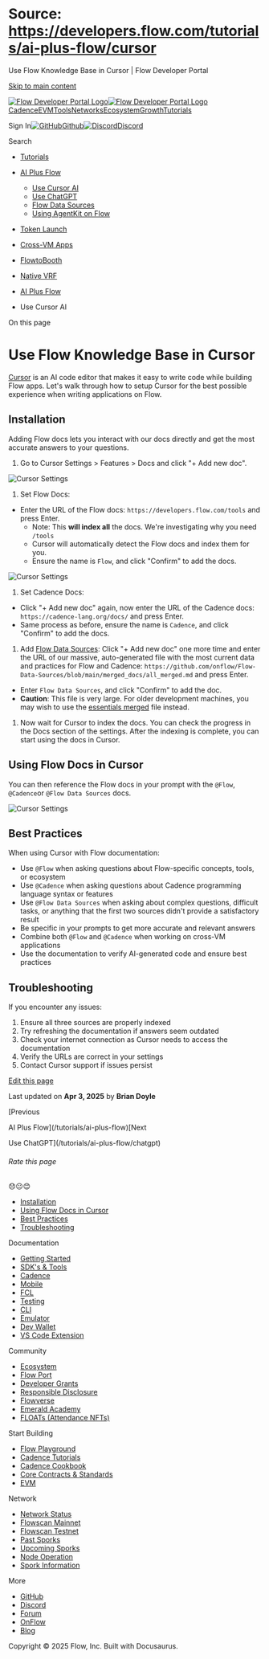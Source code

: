 # Source: https://developers.flow.com/tutorials/ai-plus-flow/cursor

Use Flow Knowledge Base in Cursor | Flow Developer Portal



[Skip to main content](#__docusaurus_skipToContent_fallback)

[![Flow Developer Portal Logo](/img/flow-docs-logo-dark.png)![Flow Developer Portal Logo](/img/flow-docs-logo-light.png)](/)[Cadence](/build/flow)[EVM](/evm/about)[Tools](/tools/clients)[Networks](/networks/flow-networks)[Ecosystem](/ecosystem)[Growth](/growth)[Tutorials](/tutorials)

Sign In[![GitHub]()Github](https://github.com/onflow)[![Discord]()Discord](https://discord.gg/flow)

Search

* [Tutorials](/tutorials)
* [AI Plus Flow](/tutorials/ai-plus-flow)

  + [Use Cursor AI](/tutorials/ai-plus-flow/cursor)
  + [Use ChatGPT](/tutorials/ai-plus-flow/chatgpt)
  + [Flow Data Sources](/tutorials/ai-plus-flow/flow-data-sources)
  + [Using AgentKit on Flow](/tutorials/ai-plus-flow/agentkit-flow-guide)
* [Token Launch](/tutorials/token-launch)
* [Cross-VM Apps](/tutorials/cross-vm-apps)
* [FlowtoBooth](/tutorials/flowtobooth)
* [Native VRF](/tutorials/native-vrf)

* [AI Plus Flow](/tutorials/ai-plus-flow)
* Use Cursor AI

On this page

# Use Flow Knowledge Base in Cursor

[Cursor](https://www.cursor.com/) is an AI code editor that makes it easy to write code while building Flow apps. Let's walk through how to setup Cursor for the best possible experience when writing applications on Flow.

## Installation[​](#installation "Direct link to Installation")

Adding Flow docs lets you interact with our docs directly and get the most accurate answers to your questions.

1. Go to Cursor Settings > Features > Docs and click "+ Add new doc".

![Cursor Settings](/assets/images/use-cursor-1-4c5b9bc11a4106f1ca259b60faa6e871.png)

1. Set Flow Docs:

* Enter the URL of the Flow docs: `https://developers.flow.com/tools` and press Enter.
  + Note: This **will index all** the docs. We're investigating why you need `/tools`
  + Cursor will automatically detect the Flow docs and index them for you.
  + Ensure the name is `Flow`, and click "Confirm" to add the docs.

![Cursor Settings](/assets/images/use-cursor-2-40225d578bab288f66abe1221315b89d.png)

1. Set Cadence Docs:

* Click "+ Add new doc" again, now enter the URL of the Cadence docs: `https://cadence-lang.org/docs/` and press Enter.
* Same process as before, ensure the name is `Cadence`, and click "Confirm" to add the docs.

1. Add [Flow Data Sources](/tutorials/ai-plus-flow/flow-data-sources):
   Click "+ Add new doc" one more time and enter the URL of our massive, auto-generated file with the most current data and practices for Flow and Cadence: `https://github.com/onflow/Flow-Data-Sources/blob/main/merged_docs/all_merged.md` and press Enter.

* Enter `Flow Data Sources`, and click "Confirm" to add the doc.
* **Caution**: This file is very large. For older development machines, you may wish to use the [essentials merged](https://github.com/onflow/Flow-Data-Sources/blob/main/merged_docs/essentials_merged.md) file instead.

1. Now wait for Cursor to index the docs. You can check the progress in the Docs section of the settings. After the indexing is complete, you can start using the docs in Cursor.

## Using Flow Docs in Cursor[​](#using-flow-docs-in-cursor "Direct link to Using Flow Docs in Cursor")

You can then reference the Flow docs in your prompt with the `@Flow`, `@Cadence`or `@Flow Data Sources` docs.

![Cursor Settings](/assets/images/use-cursor-3-ee338cc36953ea4ae1fe236ba9c1a9a5.png)

## Best Practices[​](#best-practices "Direct link to Best Practices")

When using Cursor with Flow documentation:

* Use `@Flow` when asking questions about Flow-specific concepts, tools, or ecosystem
* Use `@Cadence` when asking questions about Cadence programming language syntax or features
* Use `@Flow Data Sources` when asking about complex questions, difficult tasks, or anything that the first two sources didn't provide a satisfactory result
* Be specific in your prompts to get more accurate and relevant answers
* Combine both `@Flow` and `@Cadence` when working on cross-VM applications
* Use the documentation to verify AI-generated code and ensure best practices

## Troubleshooting[​](#troubleshooting "Direct link to Troubleshooting")

If you encounter any issues:

1. Ensure all three sources are properly indexed
2. Try refreshing the documentation if answers seem outdated
3. Check your internet connection as Cursor needs to access the documentation
4. Verify the URLs are correct in your settings
5. Contact Cursor support if issues persist

[Edit this page](https://github.com/onflow/docs/tree/main/docs/tutorials/ai-plus-flow/cursor/index.md)

Last updated on **Apr 3, 2025** by **Brian Doyle**

[Previous

AI Plus Flow](/tutorials/ai-plus-flow)[Next

Use ChatGPT](/tutorials/ai-plus-flow/chatgpt)

###### Rate this page

😞😐😊

* [Installation](#installation)
* [Using Flow Docs in Cursor](#using-flow-docs-in-cursor)
* [Best Practices](#best-practices)
* [Troubleshooting](#troubleshooting)

Documentation

* [Getting Started](/build/getting-started/contract-interaction)
* [SDK's & Tools](/tools)
* [Cadence](https://cadence-lang.org/docs/)
* [Mobile](/build/guides/mobile/overview)
* [FCL](/tools/clients/fcl-js)
* [Testing](/build/smart-contracts/testing)
* [CLI](/tools/flow-cli)
* [Emulator](/tools/emulator)
* [Dev Wallet](https://github.com/onflow/fcl-dev-wallet)
* [VS Code Extension](/tools/vscode-extension)

Community

* [Ecosystem](/ecosystem)
* [Flow Port](https://port.onflow.org/)
* [Developer Grants](https://github.com/onflow/developer-grants)
* [Responsible Disclosure](https://flow.com/flow-responsible-disclosure)
* [Flowverse](https://www.flowverse.co/)
* [Emerald Academy](https://academy.ecdao.org/)
* [FLOATs (Attendance NFTs)](https://floats.city/)

Start Building

* [Flow Playground](https://play.flow.com/)
* [Cadence Tutorials](https://cadence-lang.org/docs/tutorial/first-steps)
* [Cadence Cookbook](https://open-cadence.onflow.org)
* [Core Contracts & Standards](/build/core-contracts)
* [EVM](/evm/about)

Network

* [Network Status](https://status.onflow.org/)
* [Flowscan Mainnet](https://flowscan.io/)
* [Flowscan Testnet](https://testnet.flowscan.io/)
* [Past Sporks](/networks/node-ops/node-operation/past-sporks)
* [Upcoming Sporks](/networks/node-ops/node-operation/upcoming-sporks)
* [Node Operation](/networks/node-ops)
* [Spork Information](/networks/node-ops/node-operation/spork)

More

* [GitHub](https://github.com/onflow)
* [Discord](https://discord.gg/flow)
* [Forum](https://forum.onflow.org/)
* [OnFlow](https://onflow.org/)
* [Blog](https://flow.com/blog)

Copyright © 2025 Flow, Inc. Built with Docusaurus.
